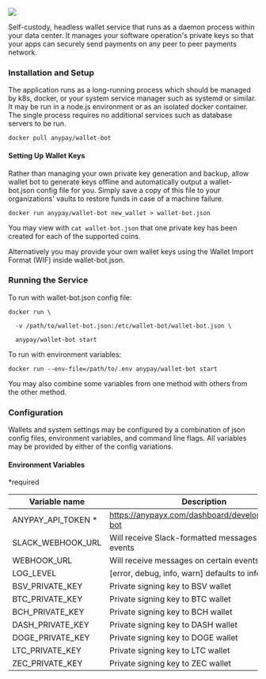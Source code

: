 ![](https://bitcoinfileserver.com/ea8205469186c12f6b23866d3ef50ab84f6f6b82dab43075e0229ab32ca6f5bc)

Self-custody, headless wallet service that runs as a daemon process within your data center. It manages your software operation's private keys so that your apps can securely send payments on any peer to peer payments network.

### Installation and Setup

The application runs as a long-running process which should be managed by k8s, docker, or your system service manager such as systemd or similar. It may be run in a node.js environment or as an isolated docker container. The single process requires no additional services such as database servers to be run.


```
docker pull anypay/wallet-bot
```

#### Setting Up Wallet Keys

Rather than managing your own private key generation and backup, allow wallet bot to generate keys offline and automatically output a wallet-bot.json config file for you. Simply save a copy of this file to your organizations' vaults to restore funds in case of a machine failure.



```
docker run anypay/wallet-bot new_wallet > wallet-bot.json
```

You may view with `cat wallet-bot.json` that one private key has been created for each of the supported coins.

Alternatively you may provide your own wallet keys using the Wallet Import Format (WIF) inside wallet-bot.json.

### Running the Service

To run with wallet-bot.json config file:


```
docker run \

  -v /path/to/wallet-bot.json:/etc/wallet-bot/wallet-bot.json \
  
  anypay/wallet-bot start
```

To run with environment variables:

```
docker run --env-file=/path/to/.env anypay/wallet-bot start
```

You may also combine some variables from one method with others from the other method.
### Configuration

Wallets and system settings may be configured by a combination of json config files, environment variables, and command line flags. All variables may be provided by either of the config variations.

#### Environment Variables

*required

| Variable name                         | Description                   |
|---------------------------------------|-------------------------------|
| ANYPAY_API\_TOKEN *                     | https://anypayx.com/dashboard/developer/wallet-bot |
| SLACK_WEBHOOK\_URL							| Will receive Slack-formatted messages on certain events |
| WEBHOOK_URL									| Will receive messages on certain events |
| LOG_LEVEL									| [error, debug, info, warn] defaults to info |
| BSV_PRIVATE\_KEY                       | Private signing key to BSV wallet      |
| BTC_PRIVATE\_KEY      						| Private signing key to BTC wallet            |
| BCH_PRIVATE\_KEY      						| Private signing key to BCH wallet           |
| DASH_PRIVATE\_KEY      					| Private signing key to DASH wallet           |
| DOGE_PRIVATE\_KEY      					| Private signing key to DOGE wallet           |
| LTC_PRIVATE\_KEY      						| Private signing key to LTC wallet           |
| ZEC_PRIVATE\_KEY      						| Private signing key to ZEC wallet           |  

  



